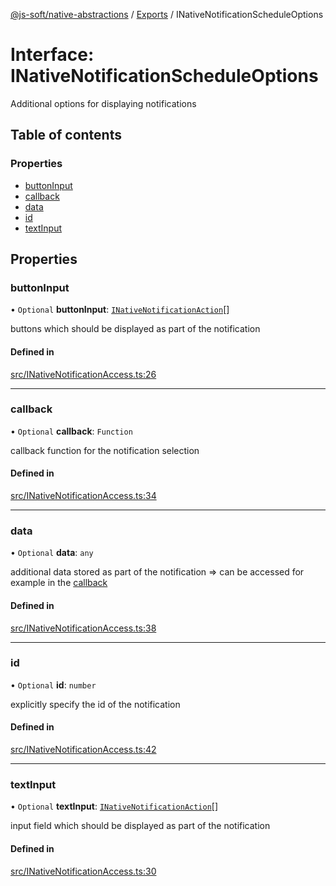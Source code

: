 [@js-soft/native-abstractions](../README.md) / [Exports](../modules.md) / INativeNotificationScheduleOptions

# Interface: INativeNotificationScheduleOptions

Additional options for displaying notifications

## Table of contents

### Properties

-   [buttonInput](INativeNotificationScheduleOptions.md#buttoninput)
-   [callback](INativeNotificationScheduleOptions.md#callback)
-   [data](INativeNotificationScheduleOptions.md#data)
-   [id](INativeNotificationScheduleOptions.md#id)
-   [textInput](INativeNotificationScheduleOptions.md#textinput)

## Properties

### buttonInput

• `Optional` **buttonInput**: [`INativeNotificationAction`](INativeNotificationAction.md)[]

buttons which should be displayed as part of the notification

#### Defined in

[src/INativeNotificationAccess.ts:26](https://github.com/js-soft/ts-native-access/blob/2235f5c/packages/abstractions/src/INativeNotificationAccess.ts#L26)

---

### callback

• `Optional` **callback**: `Function`

callback function for the notification selection

#### Defined in

[src/INativeNotificationAccess.ts:34](https://github.com/js-soft/ts-native-access/blob/2235f5c/packages/abstractions/src/INativeNotificationAccess.ts#L34)

---

### data

• `Optional` **data**: `any`

additional data stored as part of the notification => can be accessed for example in the [callback](INativeNotificationScheduleOptions.md#callback)

#### Defined in

[src/INativeNotificationAccess.ts:38](https://github.com/js-soft/ts-native-access/blob/2235f5c/packages/abstractions/src/INativeNotificationAccess.ts#L38)

---

### id

• `Optional` **id**: `number`

explicitly specify the id of the notification

#### Defined in

[src/INativeNotificationAccess.ts:42](https://github.com/js-soft/ts-native-access/blob/2235f5c/packages/abstractions/src/INativeNotificationAccess.ts#L42)

---

### textInput

• `Optional` **textInput**: [`INativeNotificationAction`](INativeNotificationAction.md)[]

input field which should be displayed as part of the notification

#### Defined in

[src/INativeNotificationAccess.ts:30](https://github.com/js-soft/ts-native-access/blob/2235f5c/packages/abstractions/src/INativeNotificationAccess.ts#L30)
